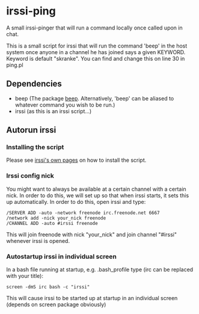 irssi-ping
====

A small irssi-pinger that will run a command locally once called upon in chat.

This is a small script for irssi that will run the command 'beep' in the host system once anyone in a channel he has joined says a given KEYWORD. Keyword is default "skranke". You can find and change this on line 30 in ping.pl

## Dependencies
- beep (The package [beep](http://packages.ubuntu.com/search?keywords=beep). Alternatively, 'beep' can be aliased to whatever command you wish to be run.)
- irssi (as this is an irssi script...)


## Autorun irssi 

### Installing the script
Please see [irssi's own pages](http://scripts.irssi.org/) on how to install the script.

### Irssi config nick

You might want to always be available at a certain channel with a certain nick. In order to do this, we will set up so 
that when irssi starts, it sets this up automatically. In order to do this, open irssi and type:

```
/SERVER ADD -auto -network freenode irc.freenode.net 6667
/network add -nick your_nick freenode
/CHANNEL ADD -auto #irssi freenode
```

This will join freenode with nick "your_nick" and join channel "#irssi" whenever irssi is opened.

### Autostartup irssi in individual screen

In a bash file running at startup, e.g. .bash_profile type (irc can be replaced with your title):

```
screen -dmS irc bash -c "irssi"
```

This will cause irssi to be started up at startup in an individual screen (depends on screen package obviously)

